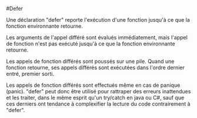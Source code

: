 #Defer

Une déclaration "defer" reporte l'exécution d'une fonction jusqu'à ce que la fonction environnante retourne.

Les arguments de l'appel différé sont évalués immédiatement, mais l'appel de fonction n'est pas exécuté jusqu'à ce que la fonction environnante retourne.

Les appels de fonction différés sont poussés sur une pile. Quand une fonction retourne, ses appels différés sont exécutées dans l'ordre dernier entré, premier sorti.

Les appels de fonction différés sont effectués même en cas de panique (panic).
"defer" peut donc être utilisé pour rattraper des erreurs inattendues et les traiter, dans le même esprit qu'un try/catch en java ou C#, sauf
que ces derniers ont tendance à complexifier la lecture du code contrairement à "defer".